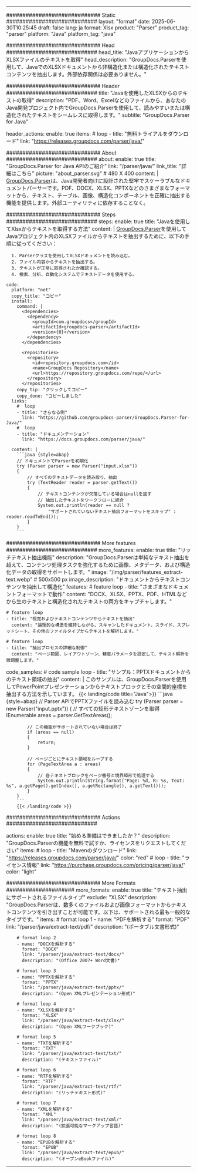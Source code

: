 


---
############################# Static ############################
layout: "format"
date:  2025-06-30T10:25:45
draft: false
lang: ja
format: Xlsx
product: "Parser"
product_tag: "parser"
platform: "Java"
platform_tag: "java"

############################# Head ############################
head_title: "JavaアプリケーションからXLSXファイルのテキストを取得"
head_description: "GroupDocs.Parserを使用して、JavaでのXLSXドキュメントから非構造化または構造化されたテキストコンテンツを抽出します。外部依存関係は必要ありません。"

############################# Header ############################
title: "Javaを使用したXLSXからのテキストの取得" 
description: "PDF、Word、Excelなどのファイルから、あなたのJava開発プロジェクト内でGroupDocs.Parserを使用して、読みやすいまたは構造化されたテキストをシームレスに取得します。"
subtitle: "GroupDocs.Parser for Java" 

header_actions:
  enable: true
  items:
    #  loop
    - title: "無料トライアルをダウンロード"
      link: "https://releases.groupdocs.com/parser/java/"
      
############################# About ############################
about:
    enable: true
    title: "GroupDocs.Parser for Java APIのご紹介"
    link: "/parser/java/"
    link_title: "詳細はこちら"
    picture: "about_parser.svg" # 480 X 400
    content: |
       [GroupDocs.Parser](/parser/java/)は、Java開発者向けに設計された堅牢でスケーラブルなドキュメントパーサーです。PDF、DOCX、XLSX、PPTXなどのさまざまなフォーマットから、テキスト、テーブル、画像、構造化コンポーネントを正確に抽出する機能を提供します。外部ユーティリティに依存することなく。

############################# Steps ############################
steps:
    enable: true
    title: "Javaを使用してXlsxからテキストを取得する方法"
    content: |
      [GroupDocs.Parser](/parser/java/)を使用してJavaプロジェクト内のXLSXファイルからテキストを抽出するために、以下の手順に従ってください：
      
      1. Parserクラスを使用してXLSXドキュメントを読み込む。
      2. ファイル内容からテキストを抽出する。
      3. テキストが正常に取得されたか確認する。
      4. 検索、分析、自動化システムでテキストデータを使用する。
   
    code:
      platform: "net"
      copy_title: "コピー"
      install:
        command: |
          <dependencies>
            <dependency>
              <groupId>com.groupdocs</groupId>
              <artifactId>groupdocs-parser</artifactId>
              <version>{0}</version>
            </dependency>
          </dependencies>

          <repositories>
            <repository>
              <id>repository.groupdocs.com</id>
              <name>GroupDocs Repository</name>
              <url>https://repository.groupdocs.com/repo/</url>
            </repository>
          </repositories>
        copy_tip: "クリックしてコピー"
        copy_done: "コピーしました"
      links:
        #  loop
        - title: "さらなる例"
          link: "https://github.com/groupdocs-parser/GroupDocs.Parser-for-Java/"
        #  loop
        - title: "ドキュメンテーション"
          link: "https://docs.groupdocs.com/parser/java/"
          
      content: |
        ```java {style=abap}
        // ドキュメントでParserを初期化
        try (Parser parser = new Parser("input.xlsx"))
        {
            // すべてのテキストデータを読み取り、抽出
            try (TextReader reader = parser.getText())
            {
                // テキストコンテンツが欠落している場合はnullを返す
                // 抽出したテキストをワークフローに統合
                System.out.println(reader == null ? 
                    "サポートされていないテキスト抽出フォーマットをスキップ" : reader.readToEnd());
            }
        }
        ```            

############################# More features ############################
more_features:
  enable: true
  title: "リッチテキスト抽出機能"
  description: "GroupDocs.Parserは単純なテキスト抽出を超えて、コンテンツ処理タスクを強化するために画像、メタデータ、および構造化データの取得をサポートします。"
  image: "/img/parser/features_extract-text.webp" # 500x500 px
  image_description: "ドキュメントからテキストコンテンツを抽出して構造化"
  features:
    # feature loop
    - title: "さまざまなドキュメントフォーマットで動作"
      content: "DOCX、XLSX、PPTX、PDF、HTMLなどから生のテキストと構造化されたテキストの両方をキャプチャします。"

    # feature loop
    - title: "視覚およびテキストコンテンツからテキストを抽出"
      content: "論理的な構造を維持しながら、スキャンしたドキュメント、スライド、スプレッドシート、その他のファイルタイプからテキストを解析します。"

    # feature loop
    - title: "抽出プロセスの詳細な制御"
      content: "ページ範囲、レイアウトゾーン、精度パラメータを設定して、テキスト解析を微調整します。"
      
  code_samples:
    # code sample loop
    - title: "サンプル：PPTXドキュメントからのテキスト領域の抽出"
      content: |
        このサンプルは、GroupDocs.Parserを使用してPowerPointプレゼンテーションからテキストブロックとその空間的座標を抽出する方法を示しています。
        {{< landing/code title="Java">}}
        ```java {style=abap}
        //  Parser APIでPPTXファイルを読み込む
        try (Parser parser = new Parser("input.pptx"))
        {
            // すべての矩形テキストゾーンを取得
            IEnumerable<PageTextArea> areas = parser.GetTextAreas();

            // この機能がサポートされていない場合は終了
            if (areas == null)
            {
                return;
            }

            // ページごとにテキスト領域をループする
            for (PageTextArea a : areas)
            {
                // 各テキストブロックをページ番号と境界矩形で処理する
                System.out.println(String.format("Page: %d, R: %s, Text: %s", a.getPage().getIndex(), a.getRectangle(), a.getText()));
            }
        }
        ```
        {{< /landing/code >}}


############################# Actions ############################

actions:
  enable: true
  title: "始める準備はできましたか？"
  description: "GroupDocs.Parserの機能を無料で試すか、ライセンスをリクエストしてください"
  items:
    #  loop
    - title: "Mavenのダウンロード"
      link: "https://releases.groupdocs.com/parser/java/"
      color: "red"
        #  loop
    - title: "ライセンス情報"
      link: "https://purchase.groupdocs.com/pricing/parser/java/"
      color: "light"


############################# More Formats #####################
more_formats:
    enable: true
    title: "テキスト抽出にサポートされるファイルタイプ"
    exclude: "XLSX"
    description: "GroupDocs.Parserは、数多くのファイルおよび画像フォーマットからテキストコンテンツを引き出すことが可能です。以下は、サポートされる最も一般的なタイプです。"
    items: 
        # format loop 1
        - name: "PDFを解析する"
          format: "PDF"
          link: "/parser/java/extract-text/pdf/"
          description: "(ポータブル文書形式)"
          
        # format loop 2
        - name: "DOCXを解析する"
          format: "DOCX"
          link: "/parser/java/extract-text/docx/"
          description: "(Office 2007+ Word文書)"
          
        # format loop 3
        - name: "PPTXを解析する"
          format: "PPTX"
          link: "/parser/java/extract-text/pptx/"
          description: "(Open XMLプレゼンテーション形式)"
          
        # format loop 4
        - name: "XLSXを解析する"
          format: "XLSX"
          link: "/parser/java/extract-text/xlsx/"
          description: "(Open XMLワークブック)"
          
        # format loop 5
        - name: "TXTを解析する"
          format: "TXT"
          link: "/parser/java/extract-text/txt/"
          description: "(テキストファイル)"
          
        # format loop 6
        - name: "RTFを解析する"
          format: "RTF"
          link: "/parser/java/extract-text/rtf/"
          description: "(リッチテキスト形式)"
          
        # format loop 7
        - name: "XMLを解析する"
          format: "XML"
          link: "/parser/java/extract-text/xml/"
          description: "(拡張可能なマークアップ言語)"
          
        # format loop 8
        - name: "EPUBを解析する"
          format: "EPUB"
          link: "/parser/java/extract-text/epub/"
          description: "(オープンeBookファイル)"
         
          

---